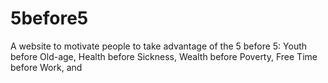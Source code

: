# 5before5
A website to motivate people to take advantage of the 5 before 5: Youth before Old-age, Health before Sickness, Wealth before Poverty, Free Time before Work, and 
